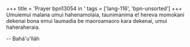 +++
title = 'Prayer bpn13054 in '
tags = ['lang-116', 'bpn-unsorted']
+++
Umuiemui malana umui hahenamolaia, taunimanima e! hereva momokani dekenai bona emui laumadia be maoroamaoro kara dekenai, umui haheraheraia.

-- Bahá'u'lláh
